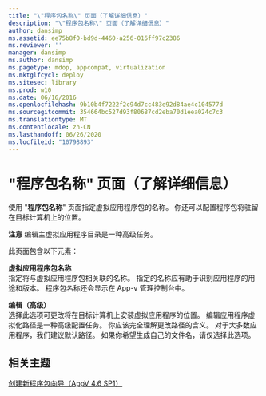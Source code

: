 ```yaml
---
title: "\"程序包名称\" 页面（了解详细信息）"
description: "\"程序包名称\" 页面（了解详细信息）"
author: dansimp
ms.assetid: ee75b8f0-bd9d-4460-a256-016ff97c2386
ms.reviewer: ''
manager: dansimp
ms.author: dansimp
ms.pagetype: mdop, appcompat, virtualization
ms.mktglfcycl: deploy
ms.sitesec: library
ms.prod: w10
ms.date: 06/16/2016
ms.openlocfilehash: 9b10b4f7222f2c94d7cc483e92d84ae4c104577d
ms.sourcegitcommit: 354664bc527d93f80687cd2eba70d1eea024c7c3
ms.translationtype: MT
ms.contentlocale: zh-CN
ms.lasthandoff: 06/26/2020
ms.locfileid: "10798893"
---
```

# "程序包名称" 页面（了解详细信息）


使用 "**程序包名称**" 页面指定虚拟应用程序包的名称。 你还可以配置程序包将驻留在目标计算机上的位置。

**注意** 编辑主虚拟应用程序目录是一种高级任务。

 

此页面包含以下元素：

<a href="" id="virtual-application-package-name"></a>**虚拟应用程序包名称**  
指定将与虚拟应用程序包相关联的名称。 指定的名称应有助于识别应用程序的用途和版本。 程序包名称还会显示在 App-v 管理控制台中。

<a href="" id="edit--advanced-"></a>**编辑（高级）**  
选择此选项可更改将在目标计算机上安装虚拟应用程序的位置。 编辑应用程序虚拟化路径是一种高级配置任务。 你应该完全理解更改路径的含义。 对于大多数应用程序，我们建议默认路径。 如果你希望生成自己的文件名，请仅选择此选项。

## 相关主题


[创建新程序包向导（AppV 4.6 SP1）](create-new-package-wizard---appv-46-sp1-.md)

 

 





